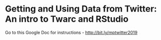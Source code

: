 Getting and Using Data from Twitter: An intro to Twarc and RStudio
=====
Go to this Google Doc for instructions - http://bit.ly/mptwitter2019
